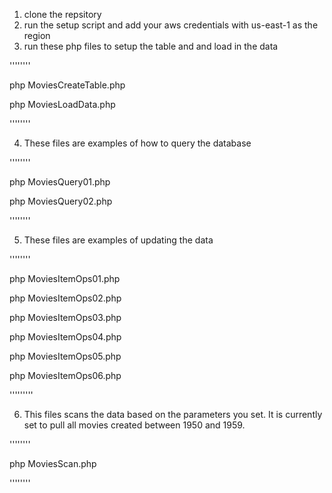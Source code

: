 1. clone the repsitory
2. run the setup script and add your aws credentials with us-east-1 as the region
3. run these php files to setup the table and and load in the data

''''''''

php MoviesCreateTable.php

php MoviesLoadData.php

''''''''

4. These files are examples of how to query the database

''''''''

php MoviesQuery01.php 

php MoviesQuery02.php

''''''''

5. These files are examples of updating the data

''''''''

php MoviesItemOps01.php

php MoviesItemOps02.php

php MoviesItemOps03.php

php MoviesItemOps04.php

php MoviesItemOps05.php

php MoviesItemOps06.php

'''''''''

6. This files scans the data based on the parameters you set. It is currently set to pull all movies created between 1950 and 1959.

''''''''

php MoviesScan.php

''''''''





